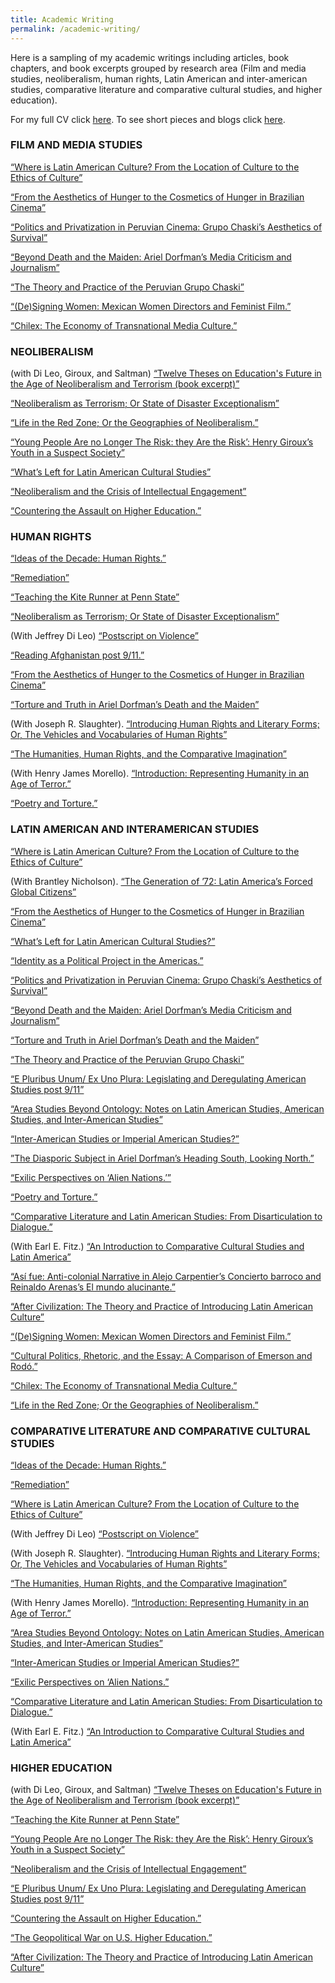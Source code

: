 ```yaml
---
title: Academic Writing
permalink: /academic-writing/
---
```


Here is a sampling of my academic writings including articles, book chapters, and book excerpts grouped by research area (Film and media studies, neoliberalism, human rights, Latin American and inter-american studies, comparative literature and comparative cultural studies, and higher education).



For my full CV click [here][1]. To see short pieces and blogs click [here](/what-im-watching/).



### FILM AND MEDIA STUDIES

[“Where is Latin American Culture? From the Location of Culture to the Ethics of Culture”](http://alternativas.osu.edu/en/issues/autumn-2013/essays/where-is-latin-american-culture.html)


[“From the Aesthetics of Hunger to the Cosmetics of Hunger in Brazilian Cinema”](https://www.dropbox.com/s/z9207ir2uxvopea/the%2520Aesthetics%2520of%2520Hunger%2520to%2520the%2520Cosmetics%2520of%2520Hunger%2520in%2520Brazilian%2520Cinema.pdf)


[“Politics and Privatization in Peruvian Cinema: Grupo Chaski’s Aesthetics of Survival”](https://www.dropbox.com/s/6y3qbki6xcn1h9l/politics%2520and%2520privatization.pdf?dl=0)


[“Beyond Death and the Maiden: Ariel Dorfman’s Media Criticism and Journalism”](https://www.dropbox.com/s/idzwnhxgebxbzoy/Beyond%2520Death%2520and%2520the%2520Maiden.pdf)


[“The Theory and Practice of the Peruvian Grupo Chaski”](http://www.ejumpcut.org/archive/jc50.2008/Chaski/index.html)


[“(De)Signing Women: Mexican Women Directors and Feminist Film.”](https://www.dropbox.com/s/altm81811qtlril/Designing%2520women%2520pdf.pdf?dl=0)


[“Chilex: The Economy of Transnational Media Culture.”](http://clogic.eserver.org/3-1&amp;2/mcclennen.html)



### NEOLIBERALISM


(with Di Leo, Giroux, and Saltman)
[“Twelve Theses on Education's Future in the Age of Neoliberalism and Terrorism (book excerpt)”](http://www.truthdig.com/arts_culture/item/12_theses_on_education_in_the_age_of_neoliberalism_and_terrorism_20140905)

[“Neoliberalism as Terrorism; Or State of Disaster Exceptionalism”](http://quod.lib.umich.edu/o/ohp/10815548.0001.001/1:4.3/--terror-theory-and-the-humanities?rgn=div2;view=fulltext)


[“Life in the Red Zone; Or the Geographies of Neoliberalism.”](https://www.dropbox.com/s/nirfd7gv7gastny/cartographies%2520full%2520text%25202010%2520-%2520sophias%2520extract.pdf?dl=0)


[“Young People Are no Longer The Risk: they Are the Risk’: Henry Giroux’s Youth in a Suspect Society”](https://www.dropbox.com/s/zfli26egpkh7zvt/Young%2520People%2520Are%2520No%2520Longer%2520a%2520Risk.pdf)


[“What’s Left for Latin American Cultural Studies”](https://www.dropbox.com/sh/ywses54so49i4jm/AABNdLD-NMzyfVtY96C7-l74a?dl=0)


[“Neoliberalism and the Crisis of Intellectual Engagement”](https://www.dropbox.com/s/dn0u7ysdttq75e9/Neoliberalism%2520and%2520the%2520Crisis%2520of%2520Intellectual%2520Engagement.pdf)


[“Countering the Assault on Higher Education.”](https://www.dropbox.com/s/pzbzcsn56hn4kx6/Countering%2520the%2520Assault%2520on%2520Higher%2520Education.pdf)



### HUMAN RIGHTS

[“Ideas of the Decade: Human Rights.”](http://stateofthediscipline.acla.org/entry/human-rights)


[“Remediation”](http://complit.dukejournals.org/content/66/1/1.full.pdf+html)


[“Teaching the Kite Runner at Penn State”](https://www.dropbox.com/s/kfldq9hmuave6rn/Chronicle%2520Article%2520kite%2520runner.pdf?dl=0)


[“Neoliberalism as Terrorism; Or State of Disaster Exceptionalism”](http://quod.lib.umich.edu/o/ohp/10815548.0001.001/1:4.3/--terror-theory-and-the-humanities?rgn=div2;view=fulltext)


(With Jeffrey Di Leo)
[“Postscript on Violence”](https://www.dropbox.com/s/vmvx0wtsuudkcpw/Postcript%2520on%2520Violence.pdf)


[“Reading Afghanistan post 9/11.”](https://www.dropbox.com/s/ybyov8cwhkrnwr8/Reading%2520Afghanistan.pdf?dl=0)


[“From the Aesthetics of Hunger to the Cosmetics of Hunger in Brazilian Cinema”](https://www.dropbox.com/s/z9207ir2uxvopea/the%2520Aesthetics%2520of%2520Hunger%2520to%2520the%2520Cosmetics%2520of%2520Hunger%2520in%2520Brazilian%2520Cinema.pdf)


[“Torture and Truth in Ariel Dorfman’s Death and the Maiden”](https://www.dropbox.com/s/6bl1sur0amtczns/62.2.mcclennen-1.pdf?dl=0)


(With Joseph R. Slaughter).
[“Introducing Human Rights and Literary Forms; Or, The Vehicles and Vocabularies of Human Rights”](https://www.dropbox.com/s/d1q33yxo2ymnpb9/Introducing%2520Human%2520Rights%2520and%2520Literary%2520Forms.pdf)


[“The Humanities, Human Rights, and the Comparative Imagination”](http://docs.lib.purdue.edu/clcweb/vol9/iss1/13/)


(With Henry James Morello).
[“Introduction: Representing Humanity in an Age of Terror.”](http://docs.lib.purdue.edu/clcweb/vol9/iss1/1/)

[“Poetry and Torture.”](http://www.thefreelibrary.com/Poetry+and+torture.-a0122924499)


### LATIN AMERICAN AND INTERAMERICAN STUDIES

[“Where is Latin American Culture? From the Location of Culture to the Ethics of Culture”](http://alternativas.osu.edu/en/issues/autumn-2013/essays/where-is-latin-american-culture.html)


(With Brantley Nicholson).
[“The Generation of ’72: Latin America’s Forced Global Citizens”](http://acontracorriente.chass.ncsu.edu/index.php/acontracorriente/article/view/593#.VBCNj_ldUvo)


[“From the Aesthetics of Hunger to the Cosmetics of Hunger in Brazilian Cinema”](https://www.dropbox.com/s/z9207ir2uxvopea/the%2520Aesthetics%2520of%2520Hunger%2520to%2520the%2520Cosmetics%2520of%2520Hunger%2520in%2520Brazilian%2520Cinema.pdf)


[“What’s Left for Latin American Cultural Studies?”](https://www.dropbox.com/s/2e7ebevpcwwz2ev/What%25E2%2580%2599s%2520Left%2520for%2520Latin%2520American%2520Cultural%2520Studies.pdf?dl=0)


[“Identity as a Political Project in the Americas.”](http://interamericaonline.org/category/volume-4-1/)


[“Politics and Privatization in Peruvian Cinema: Grupo Chaski’s Aesthetics of Survival”](https://www.dropbox.com/s/6y3qbki6xcn1h9l/politics%2520and%2520privatization.pdf?dl=0)


[“Beyond Death and the Maiden: Ariel Dorfman’s Media Criticism and Journalism”](https://www.dropbox.com/s/idzwnhxgebxbzoy/Beyond%2520Death%2520and%2520the%2520Maiden.pdf)


[“Torture and Truth in Ariel Dorfman’s Death and the Maiden”](https://www.dropbox.com/s/6bl1sur0amtczns/62.2.mcclennen-1.pdf?dl=0)


[“The Theory and Practice of the Peruvian Grupo Chaski”](http://www.ejumpcut.org/archive/jc50.2008/Chaski/index.html)


[“E Pluribus Unum/ Ex Uno Plura: Legislating and Deregulating American Studies post 9/11”](https://www.dropbox.com/s/4ymx58wa7a25bbn/E%2520Pluribus%2520Unum.pdf)


[“Area Studies Beyond Ontology: Notes on Latin American Studies, American Studies, and Inter-American Studies”](http://www.ncsu.edu/acontracorriente/fall_07/McClennen.pdf)


[“Inter-American Studies or Imperial American Studies?”](https://www.dropbox.com/s/bz46azx9enaf8v5/Inter-American%2520Studies%2520or%2520Imperial%2520American%2520Studies.pdf)


[”The Diasporic Subject in Ariel Dorfman’s Heading South, Looking North.”](https://www.dropbox.com/s/qy1hcub0agj3nsg/30029617.pdf?dl=0)


[“Exilic Perspectives on ‘Alien Nations.’”](http://docs.lib.purdue.edu/clcweb/vol7/iss1/6/)


[“Poetry and Torture.”](http://www.thefreelibrary.com/Poetry+and+torture.-a0122924499)


[“Comparative Literature and Latin American Studies: From Disarticulation to Dialogue.”](http://docs.lib.purdue.edu/clcweb/vol4/iss2/8/)


(With Earl E. Fitz.)
[“An Introduction to Comparative Cultural Studies and Latin America”](http://docs.lib.purdue.edu/cgi/viewcontent.cgi?article=1147&amp;context=clcweb)


[“Así fue: Anti-colonial Narrative in Alejo Carpentier’s Concierto barroco and Reinaldo Arenas’s El mundo alucinante.”](http://acontracorriente.chass.ncsu.edu/index.php/acontracorriente/article/view/74#.VBCOpfldUvo)


[“After Civilization: The Theory and Practice of Introducing Latin American Culture”](http://38.105.236.139/adefl_bulletin_c_adfl_34_2_6&amp;from=adefl_bulletin_t_adfl34_2)


[“(De)Signing Women: Mexican Women Directors and Feminist Film.”](https://www.dropbox.com/s/altm81811qtlril/Designing%2520women%2520pdf.pdf?dl=0)


[“Cultural Politics, Rhetoric, and the Essay: A Comparison of Emerson and Rodó.”](http://docs.lib.purdue.edu/cgi/viewcontent.cgi?article=1064&amp;amp;context=clcweb)


[“Chilex: The Economy of Transnational Media Culture.”](http://clogic.eserver.org/3-1&amp;2/mcclennen.html)


[“Life in the Red Zone; Or the Geographies of Neoliberalism.”](https://www.dropbox.com/s/nirfd7gv7gastny/cartographies%2520full%2520text%25202010%2520-%2520sophias%2520extract.pdf?dl=0)



### COMPARATIVE LITERATURE AND COMPARATIVE CULTURAL STUDIES


[“Ideas of the Decade: Human Rights.”](http://stateofthediscipline.acla.org/entry/human-rights)


[“Remediation”](http://complit.dukejournals.org/content/66/1/1.full.pdf+html)


[“Where is Latin American Culture? From the Location of Culture to the Ethics of Culture”](http://alternativas.osu.edu/en/issues/autumn-2013/essays/where-is-latin-american-culture.html)


(With Jeffrey Di Leo)
[“Postscript on Violence”](https://www.dropbox.com/s/vmvx0wtsuudkcpw/Postcript%2520on%2520Violence.pdf)


(With Joseph R. Slaughter).
[“Introducing Human Rights and Literary Forms; Or, The Vehicles and Vocabularies of Human Rights”](https://www.dropbox.com/s/d1q33yxo2ymnpb9/Introducing%2520Human%2520Rights%2520and%2520Literary%2520Forms.pdf)


[“The Humanities, Human Rights, and the Comparative Imagination”](http://docs.lib.purdue.edu/clcweb/vol9/iss1/13/)


(With Henry James Morello).
[“Introduction: Representing Humanity in an Age of Terror.”](http://docs.lib.purdue.edu/clcweb/vol9/iss1/1/)


[“Area Studies Beyond Ontology: Notes on Latin American Studies, American Studies, and Inter-American Studies”](http://www.ncsu.edu/acontracorriente/fall_07/McClennen.pdf)


[“Inter-American Studies or Imperial American Studies?”](https://www.dropbox.com/s/bz46azx9enaf8v5/Inter-American%2520Studies%2520or%2520Imperial%2520American%2520Studies.pdf)


[“Exilic Perspectives on ‘Alien Nations.”](http://docs.lib.purdue.edu/clcweb/vol7/iss1/6/)


[“Comparative Literature and Latin American Studies: From Disarticulation to Dialogue.”](http://docs.lib.purdue.edu/clcweb/vol4/iss2/8/)



(With Earl E. Fitz.)
[“An Introduction to Comparative Cultural Studies and Latin America”](http://docs.lib.purdue.edu/cgi/viewcontent.cgi?article=1147&amp;context=clcweb)



### HIGHER EDUCATION

(with Di Leo, Giroux, and Saltman)
[“Twelve Theses on Education's Future in the Age of Neoliberalism and Terrorism (book excerpt)”](http://www.truthdig.com/arts_culture/item/12_theses_on_education_in_the_age_of_neoliberalism_and_terrorism_20140905)


[“Teaching the Kite Runner at Penn State”](https://www.dropbox.com/s/kfldq9hmuave6rn/Chronicle%2520Article%2520kite%2520runner.pdf?dl=0)


[“Young People Are no Longer The Risk: they Are the Risk’: Henry Giroux’s Youth in a Suspect Society”](https://www.dropbox.com/s/zfli26egpkh7zvt/Young%2520People%2520Are%2520No%2520Longer%2520a%2520Risk.pdf)


[“Neoliberalism and the Crisis of Intellectual Engagement”](https://www.dropbox.com/s/dn0u7ysdttq75e9/Neoliberalism%2520and%2520the%2520Crisis%2520of%2520Intellectual%2520Engagement.pdf)


[“E Pluribus Unum/ Ex Uno Plura: Legislating and Deregulating American Studies post 9/11”](https://www.dropbox.com/s/4ymx58wa7a25bbn/E%2520Pluribus%2520Unum.pdf)


[“Countering the Assault on Higher Education.”](https://www.dropbox.com/s/pzbzcsn56hn4kx6/Countering%2520the%2520Assault%2520on%2520Higher%2520Education.pdf)


[“The Geopolitical War on U.S. Higher Education.”](https://www.dropbox.com/s/xmzayb22xid2sot/The%2520Geopolitical%2520War%2520on%2520US%2520Higher%2520Education.pdf)


[“After Civilization: The Theory and Practice of Introducing Latin American Culture”](http://38.105.236.139/adefl_bulletin_c_adfl_34_2_6&amp;from=adefl_bulletin_t_adfl34_2)

[1]: /assets/img/2014/07/cv-2014.pdf
